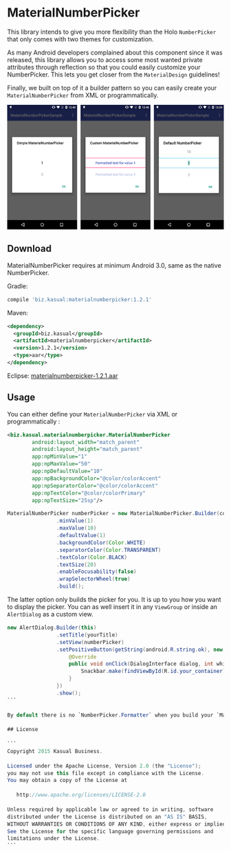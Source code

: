 # MaterialNumberPicker
This library intends to give you more flexibility than the Holo `NumberPicker` that only comes with two themes for customization.

As many Android developers complained about this component since it was released, this library allows you to access some most wanted private attributes through reflection so that you could easily customize your NumberPicker. This lets you get closer from the `MaterialDesign` guidelines!

Finally, we built on top of it a builder pattern so you can easily create your `MaterialNumberPicker` from XML or programmatically.

![alt tag](images/picker_presentation.png)

## Download
MaterialNumberPicker requires at minimum Android 3.0, same as the native NumberPicker.

Gradle:

```groovy
compile 'biz.kasual:materialnumberpicker:1.2.1'
```

Maven:

```xml
<dependency>
  <groupId>biz.kasual</groupId>
  <artifactId>materialnumberpicker</artifactId>
  <version>1.2.1</version>
  <type>aar</type>
</dependency>
```

Eclipse: [materialnumberpicker-1.2.1.aar](https://github.com/KasualBusiness/MaterialNumberPicker/releases/download/1.2.1/materialnumberpicker-1.2.1.aar)

## Usage

You can either define your `MaterialNumberPicker` via XML or programmatically :

```xml
<biz.kasual.materialnumberpicker.MaterialNumberPicker
        android:layout_width="match_parent"
        android:layout_height="match_parent"
        app:npMinValue="1"
        app:npMaxValue="50"
        app:npDefaultValue="10"
        app:npBackgroundColor="@color/colorAccent"
        app:npSeparatorColor="@color/colorAccent"
        app:npTextColor="@color/colorPrimary"
        app:npTextSize="25sp"/>
```

```java
MaterialNumberPicker numberPicker = new MaterialNumberPicker.Builder(context)
                .minValue(1)
                .maxValue(10)
                .defaultValue(1)
                .backgroundColor(Color.WHITE)
                .separatorColor(Color.TRANSPARENT)
                .textColor(Color.BLACK)
                .textSize(20)
                .enableFocusability(false)
                .wrapSelectorWheel(true)
                .build();
```

The latter option only builds the picker for you. It is up to you how you want to display the picker. You can as well insert it in any `ViewGroup` or inside an `AlertDialog` as a custom view.

````java
new AlertDialog.Builder(this)
                .setTitle(yourTitle)
                .setView(numberPicker)
                .setPositiveButton(getString(android.R.string.ok), new DialogInterface.OnClickListener() {
                    @Override
                    public void onClick(DialogInterface dialog, int which) {
                        Snackbar.make(findViewById(R.id.your_container), "You picked : " + numberPicker.getValue(), Snackbar.LENGTH_LONG).show();
                    }
                })
                .show();
```

By default there is no `NumberPicker.Formatter` when you build your `MaterialNumberPicker` but you can easily attach one to it using the `formatter` builder proprety.

## License

```
Copyright 2015 Kasual Business.

Licensed under the Apache License, Version 2.0 (the "License");
you may not use this file except in compliance with the License.
You may obtain a copy of the License at

   http://www.apache.org/licenses/LICENSE-2.0

Unless required by applicable law or agreed to in writing, software
distributed under the License is distributed on an "AS IS" BASIS,
WITHOUT WARRANTIES OR CONDITIONS OF ANY KIND, either express or implied.
See the License for the specific language governing permissions and
limitations under the License.
```
